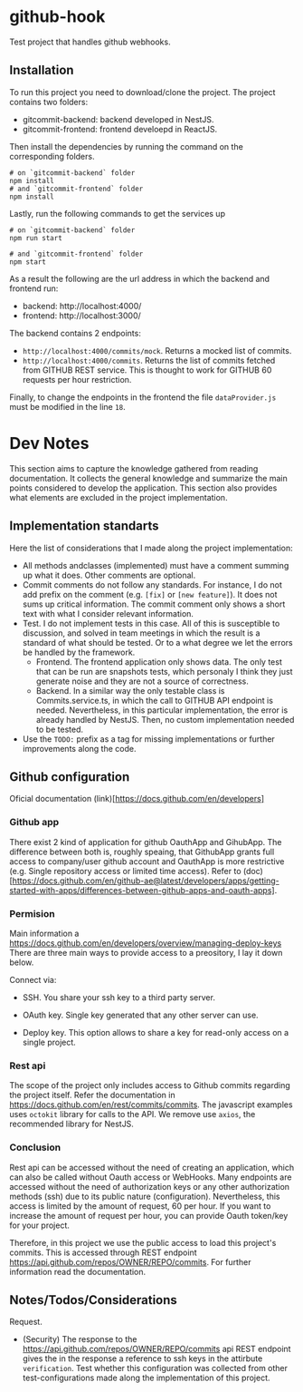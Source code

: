 # github-hook

Test project that handles github webhooks.

## Installation

To run this project you need to download/clone the project. The project contains two folders: 
  - gitcommit-backend: backend developed in NestJS.
  - gitcommit-frontend: frontend develoepd in ReactJS.

Then install the dependencies by running the command on the corresponding folders.

```
# on `gitcommit-backend` folder
npm install
# and `gitcommit-frontend` folder
npm install
```

Lastly, run the following commands to get the services up

```
# on `gitcommit-backend` folder
npm run start

# and `gitcommit-frontend` folder
npm start
```

As a result the following are the url address in which the backend and frontend run:
  - backend: http://localhost:4000/
  - frontend: http://localhost:3000/

The backend contains 2 endpoints: 
  - `http://localhost:4000/commits/mock`. Returns a mocked list of commits. 
  - `http://localhost:4000/commits`. Returns the list of commits fetched from GITHUB REST service. This is thought to work for GITHUB 60 requests per hour restriction.

Finally, to change the endpoints in the frontend the file `dataProvider.js` must be modified in the line `18`.
 
# Dev Notes

This section aims to capture the knowledge gathered from reading documentation. It collects the general knowledge and summarize the main points considered to develop the application. This section also provides what elements are excluded in the project implementation.

## Implementation standarts

Here the list of considerations that I made along the project implementation: 
  - All methods andclasses (implemented) must have a comment summing up what it does. Other comments are optional.
  - Commit comments do not follow any standards. For instance, I do not add prefix on the comment (e.g. `[fix]` or `[new feature]`). It does not sums up critical information. The commit comment only shows a short text with what I consider relevant information.
  - Test. I do not implement tests in this case. All of this is susceptible to discussion, and solved in team meetings in which the result is a standard of what should be tested. Or to a what degree we let the errors be handled by the framework.   
    - Frontend. The frontend application only shows data. The only test that can be run are snapshots tests, which personaly I think they just generate noise and they are not a source of correctness.
    - Backend. In a similar way the only testable class is Commits.service.ts, in which the call to GITHUB API endpoint is needed. Nevertheless, in this particular implementation, the error is already handled by NestJS. Then, no custom implementation needed to be tested.
  - Use the `TODO:` prefix as a tag for missing implementations or further improvements along the code.

## Github configuration

Oficial documentation (link)[https://docs.github.com/en/developers]

### Github app
There exist 2 kind of application for github OauthApp and GihubApp. The difference between both is, roughly speaing, that GithubApp grants full access to company/user github account and OauthApp is more restrictive (e.g. Single repository access or limited time access). Refer to (doc)[https://docs.github.com/en/github-ae@latest/developers/apps/getting-started-with-apps/differences-between-github-apps-and-oauth-apps].

### Permision

Main information a https://docs.github.com/en/developers/overview/managing-deploy-keys
There are three main ways to provide access to a preository, I lay it down below.

Connect via: 
  - SSH. You share your ssh key to a third party server.

  - OAuth key. Single key generated that any other server can use.

  - Deploy key. This option allows to share a key for read-only access on a single project.

### Rest api

The scope of the project only includes access to Github commits regarding the project itself. Refer the documentation in https://docs.github.com/en/rest/commits/commits. The javascript examples uses `octokit` library for calls to the API. We remove use `axios`, the recommended library for NestJS.

### Conclusion

Rest api can be accessed without the need of creating an application, which can also be called without Oauth access or WebHooks. Many endpoints are accessed without the need of authorization keys or any other authorization methods (ssh) due to its public nature (configuration). Nevertheless, this access is limited by the amount of request, 60 per hour.
If you want to increase the amount of request per hour, you can provide Oauth token/key for your project.

Therefore, in this project we use the public access to load this project's commits. This is accessed through REST endpoint https://api.github.com/repos/OWNER/REPO/commits. For further information read the documentation.

## Notes/Todos/Considerations

Request. 
  - (Security) The response to the https://api.github.com/repos/OWNER/REPO/commits api REST endpoint gives the in the response a reference to ssh keys in the attirbute `verification`. Test whether this configuration 
was collected from other test-configurations made along the implementation of this project.
  